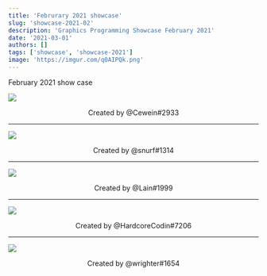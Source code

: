 ```yaml
---
title: 'Februrary 2021 showcase'
slug: 'showcase-2021-02'
description: 'Graphics Programming Showcase February 2021'
date: '2021-03-01'
authors: []
tags: ['showcase', 'showcase-2021']
image: 'https://imgur.com/q0AIPQk.png'
---
```


February 2021 show case

![](https://imgur.com/O8QWC6I.png)
<!-- truncate -->
<center>Created by @Cewein#2933</center>

<hr />

![](https://imgur.com/Jl5NPO6.png)
<center>Created by @snurf#1314</center>

<hr />

![](https://imgur.com/dU1rsXk.png)
<center>Created by @Lain#1999</center>

<hr />

![](https://imgur.com/1G21yCq.png)
<center>Created by @HardcoreCodin#7206</center>

<hr />

![](https://imgur.com/q0AIPQk.png)
<center>Created by @wrighter#1654</center>